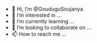 - 👋 Hi, I’m @GouduguSoujanya
- 👀 I’m interested in ...
- 🌱 I’m currently learning ...
- 💞️ I’m looking to collaborate on ...
- 📫 How to reach me ...

<!---
GouduguSoujanya/GouduguSoujanya is a ✨ special ✨ repository because its `README.md` (this file) appears on your GitHub profile.
You can click the Preview link to take a look at your changes.
--->
